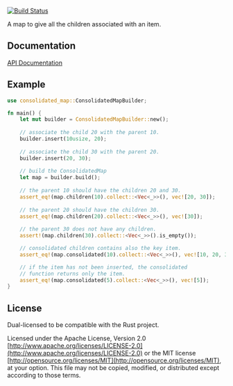 [![Build Status](https://travis-ci.org/danylaporte/consolidated_map.svg?branch=master)](https://travis-ci.org/danylaporte/consolidated_map)

A map to give all the children associated with an item.

## Documentation
[API Documentation](https://danylaporte.github.io/consolidated_map/consolidated_map)

## Example

```rust
use consolidated_map::ConsolidatedMapBuilder;

fn main() {
    let mut builder = ConsolidatedMapBuilder::new();
    
    // associate the child 20 with the parent 10.
    builder.insert(10usize, 20);
    
    // associate the child 30 with the parent 20.
    builder.insert(20, 30);
    
    // build the ConsolidatedMap
    let map = builder.build();
    
    // the parent 10 should have the children 20 and 30.
    assert_eq!(map.children(10).collect::<Vec<_>>(), vec![20, 30]);
    
    // the parent 20 should have the children 30.
    assert_eq!(map.children(20).collect::<Vec<_>>(), vec![30]);
    
    // the parent 30 does not have any children.
    assert!(map.children(30).collect::<Vec<_>>().is_empty());

    // consolidated children contains also the key item.
    assert_eq!(map.consolidated(10).collect::<Vec<_>>(), vec![10, 20, 30]);

    // if the item has not been inserted, the consolidated
    // function returns only the item.
    assert_eq!(map.consolidated(5).collect::<Vec<_>>(), vec![5]);
}
```

## License

Dual-licensed to be compatible with the Rust project.

Licensed under the Apache License, Version 2.0
[http://www.apache.org/licenses/LICENSE-2.0](http://www.apache.org/licenses/LICENSE-2.0) or the MIT license
[http://opensource.org/licenses/MIT](http://opensource.org/licenses/MIT), at your
option. This file may not be copied, modified, or distributed
except according to those terms.